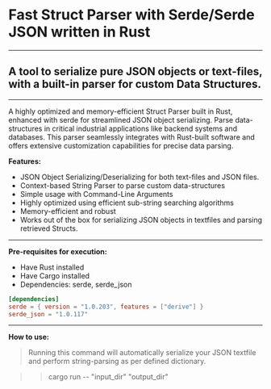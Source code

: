 # Fast Struct Parser with **Serde/Serde JSON** written in **Rust**

---

## A tool to serialize pure JSON objects or text-files, with a built-in parser for custom Data Structures.

---

A highly optimized and memory-efficient Struct Parser built in Rust, enhanced with serde for streamlined JSON object serializing. Parse data-structures in critical industrial applications like backend systems and databases. This parser seamlessly integrates with Rust-built software and offers extensive customization capabilities for precise data parsing.

**Features:**

- JSON Object Serializing/Deserializing for both
  text-files and JSON files.
- Context-based String Parser to parse custom
  data-structures
- Simple usage with Command-Line Arguments
- Highly optimized using efficient sub-string
  searching algorithms
- Memory-efficient and robust
- Works out of the box for serializing JSON
  objects in textfiles and parsing retrieved Structs.

---

**Pre-requisites for execution:**

- Have Rust installed
- Have Cargo installed
- Dependencies: serde, serde_json

```toml
[dependencies]
serde = { version = "1.0.203", features = ["derive"] }
serde_json = "1.0.117"
```

---

**How to use:**

> Running this command will automatically serialize your JSON textfile and perform
> string-parsing as per defined dictionary.

> > cargo run -- "input_dir" "output_dir"
